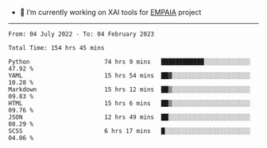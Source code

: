 - 🔭 I’m currently working on XAI tools for [EMPAIA](https://en.empaia.org/) project

---

<!--START_SECTION:waka-->

```text
From: 04 July 2022 - To: 04 February 2023

Total Time: 154 hrs 45 mins

Python                     74 hrs 9 mins   ████████████░░░░░░░░░░░░░   47.92 %
YAML                       15 hrs 54 mins  ██▓░░░░░░░░░░░░░░░░░░░░░░   10.28 %
Markdown                   15 hrs 12 mins  ██▒░░░░░░░░░░░░░░░░░░░░░░   09.83 %
HTML                       15 hrs 6 mins   ██▒░░░░░░░░░░░░░░░░░░░░░░   09.76 %
JSON                       12 hrs 49 mins  ██░░░░░░░░░░░░░░░░░░░░░░░   08.29 %
SCSS                       6 hrs 17 mins   █░░░░░░░░░░░░░░░░░░░░░░░░   04.06 %
```

<!--END_SECTION:waka-->
